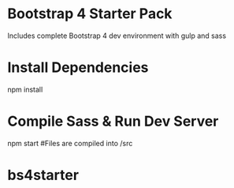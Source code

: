 # Bootstrap 4 Starter Pack
Includes complete Bootstrap 4 dev environment with gulp and sass
# Install Dependencies
npm install
# Compile Sass & Run Dev Server
npm start
#Files are compiled into /src
# bs4starter
